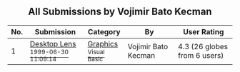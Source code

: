 ﻿<div align="center">

## All Submissions by Vojimir Bato Kecman

</div>

No.  | Submission | Category | By   | User Rating
---- | ---------- | -------- | ---- | -----------
1 | [Desktop Lens<br /><sup>1999-06-30 11:09:14</sup>](https://github.com/Planet-Source-Code/vojimir-bato-kecman-desktop-lens__1-38958) | [Graphics<br /><sup>Visual Basic</sup>](../ByCategory/graphics__1-46.md) | Vojimir Bato Kecman | 4.3 (26 globes from 6 users)
